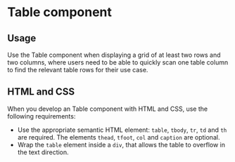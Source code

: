 # Table component

## Usage

Use the Table component when displaying a grid of at least two rows and two columns, where users need to be able to quickly scan one table column to find the relevant table rows for their use case.

## HTML and CSS

When you develop an Table component with HTML and CSS, use the following requirements:

- Use the appropriate semantic HTML element: `table`, `tbody`, `tr`, `td` and `th` are required. The elements `thead`, `tfoot`, `col` and `caption` are optional.
- Wrap the `table` element inside a `div`, that allows the table to overflow in the text direction.

